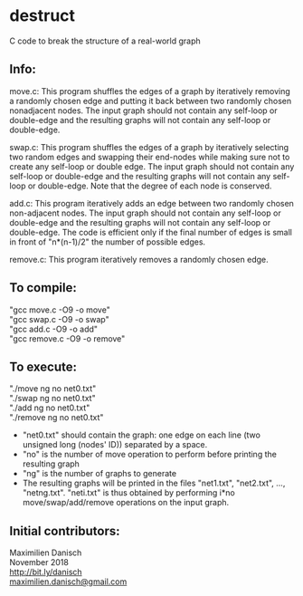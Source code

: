 # destruct
C code to break the structure of a real-world graph

## Info:
move.c: This program shuffles the edges of a graph by iteratively removing a randomly chosen edge and putting it back between two randomly chosen nonadjacent nodes. The input graph should not contain any self-loop or double-edge and the resulting graphs will not contain any self-loop or double-edge.

swap.c: This program shuffles the edges of a graph by iteratively selecting two random edges and swapping their end-nodes while making sure not to create any self-loop or double edge. The input graph should not contain any self-loop or double-edge and the resulting graphs will not contain any self-loop or double-edge. Note that the degree of each node is conserved.

add.c: This program iteratively adds an edge between two randomly chosen non-adjacent nodes. The input graph should not contain any self-loop or double-edge and the resulting graphs will not contain any self-loop or double-edge. The code is efficient only if the final number of edges is small in front of "n*(n-1)/2" the number of possible edges.

remove.c: This program iteratively removes a randomly chosen edge.

## To compile:
"gcc move.c -O9 -o move"  
"gcc swap.c -O9 -o swap"  
"gcc add.c -O9 -o add"  
"gcc remove.c -O9 -o remove"

## To execute:
"./move ng no net0.txt"  
"./swap ng no net0.txt"  
"./add ng no net0.txt"  
"./remove ng no net0.txt"
- "net0.txt" should contain the graph: one edge on each line (two unsigned long (nodes' ID)) separated by a space.
- "no" is the number of move operation to perform before printing the resulting graph
- "ng" is the number of graphs to generate
- The resulting graphs will be printed in the files "net1.txt", "net2.txt", ..., "netng.txt". "neti.txt" is thus obtained by performing i*no move/swap/add/remove operations on the input graph.

## Initial contributors:
Maximilien Danisch  
November 2018  
http://bit.ly/danisch  
maximilien.danisch@gmail.com
